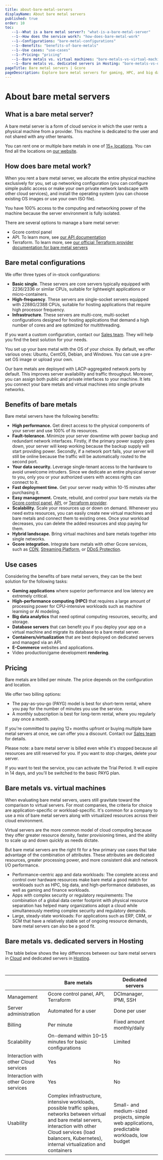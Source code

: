 ```yaml
---
title: about-bare-metal-servers
displayName: About bare metal servers
published: true
order: 10
toc:
   --1--What is a bare metal server?: "what-is-a-bare-metal-server"
   --1--How does the service work?: "how-does-bare-metal-work"
   --1--Configurations: "bare-metal-configurations"
   --1--Benefits: "benefits-of-bare-metals"
   --1--Use cases: "use-cases"
   --1--Pricing: "pricing"
   --1--Bare metals vs. virtual machines: "bare-metals-vs-virtual-machines"
   --1--Bare metals vs. dedicated servers in Hosting: "bare-metals-vs-dedicated-servers-in-hosting"
pageTitle: Bare metal servers | Gcore
pageDescription: Explore bare metal servers for gaming, HPC, and big data. High performance, fault-tolerance, data security. Compare virtual machines & bare metal.
---
```

# About bare metal servers

## What is a bare metal server?

A bare metal server is a form of cloud service in which the user rents a physical machine from a provider. This machine is dedicated to the user and not shared with any other tenants.

You can rent one or multiple bare metals in one of <a href="https://gcore.com/cloud/bare-metal-servers" target="_blank">15+ locations</a>. You can find all the locations on <a href="https://gcore.com/cloud/bare-metal-servers" target="_blank">our website</a>.

## How does bare metal work?

When you rent a bare metal server, we allocate the entire physical machine exclusively for you, set up networking configuration (you can configure simple public access or make your own private network landscape with other cloud services), and install the operating system (you can choose existing OS images or use your own ISO file).

You have 100% access to the computing and networking power of the machine because the server environment is fully isolated.

There are several options to manage a bare metal server:

*   Gcore control panel
*   API. To learn more, see <a href="https://api.gcore.com/docs/cloud" target="_blank">our API documentation</a>
*   Terraform. To learn more, see <a href="https://registry.terraform.io/providers/G-Core/gcore/latest/docs/resources/baremetal" target="_blank">our official Terraform provider documentation for bare metal servers</a>

## Bare metal configurations

We offer three types of in-stock configurations:

*  **Basic single**. These servers are core servers typically equipped with 2236/2336 or similar CPUs, suitable for lightweight applications or micro-containers.
*  **High-frequency**. These servers are single-socket servers equipped with 2288G/2388 CPUs, suitable for hosting applications that require high processor frequency.
*  **Infrastructure**. These servers are multi-core, multi-socket configurations designed for hosting applications that demand a high number of cores and are optimized for multithreading.

If you want a custom configuration, contact our [Sales team](mailto:sales@gcore.com). They will help you find the best solution for your needs.

You set up your bare metal with the OS of your choice. By default, we offer various ones: Ubuntu, CentOS, Debian, and Windows. You can use a pre-set OS image or upload your own.

Our bare metals are deployed with LACP-aggregated network ports by default. This improves server availability and traffic throughput. Moreover, you can assign both public and private interfaces to your machine. It lets you connect your bare metals and virtual machines into single private networks.

## Benefits of bare metals

Bare metal servers have the following benefits:

*   **High performance.** Get direct access to the physical components of your server and use 100% of its resources.
*   **Fault-tolerance.** Minimize your server downtime with power backup and redundant network interfaces. Firstly, if the primary power supply goes down, your server will keep working because the backup supply will start providing power. Secondly, if a network port fails, your server will still be online because the traffic will be automatically routed to the second port.
*   **Your data security.** Leverage single-tenant access to the hardware to avoid unwelcome intruders. Since we dedicate an entire physical server to you, only you or your authorized users with access rights can connect to it.
*   **Fast deployment time.** Get your server ready within 10-15 minutes after purchasing it.
*   **Easy management.** Create, rebuild, and control your bare metals via the <a href="https://cloud.gcore.com" target="_blank">Gcore control panel</a>, <a href="https://api.gcore.com/docs/cloud" target="_blank">API</a>, or <a href="https://registry.terraform.io/providers/G-Core/gcore" target="_blank">Terraform provider</a>.
*   **Scalability.** Scale your resources up or down on demand. Whenever you need extra resources, you can easily create new virtual machines and bare metals and connect them to existing ones. Once your workload decreases, you can delete the added resources and stop paying for them.
*   **Hybrid landscape.** Bring virtual machines and bare metals together into single networks.
*   **Gcore integration.** Integrate bare metals with other Gcore services, such as <a href="https://gcore.com/cdn" target="_blank">CDN</a>, <a href="https://gcore.com/streaming-platform" target="_blank">Streaming Platform</a>, or  <a href="https://gcore.com/ddos-protection" target="_blank">DDoS Protection</a>.

## Use cases

Considering the benefits of bare metal servers, they can be the best solution for the following tasks:

*   **Gaming applications** where superior performance and low latency are extremely critical.
*   **High-performance computing (HPC)** that requires a large amount of processing power for CPU-intensive workloads such as machine learning or AI modeling.
*   **Big data analytics** that need optimal computing resources, security, and storage.
*   **Database servers** that can benefit you if you deploy your app on a virtual machine and migrate its database to a bare metal server.
*   **Containers/virtualization** that are best deployed on dedicated servers and managed via an API.
*   **E-Commerce** websites and applications.
*   Video production/game development **rendering**.

## Pricing

Bare metals are billed per minute. The price depends on the configuration and location.

We offer two billing options:

*   The pay-as-you-go (PAYG) model is best for short-term rental, where you pay for the number of minutes you use the service.
*   A monthly subscription is best for long-term rental, where you regularly pay once a month.

If you're committed to paying 12+ months upfront or buying multiple bare metal servers at once, we can offer you a discount. Contact our [Sales team](mailto:sales@gcore.com) for details.

Please note: a bare metal server is billed even while it's stopped because all resources are still reserved for you. If you want to stop charges, delete your server.

If you want to test the service, you can activate the Trial Period. It will expire in 14 days, and you'll be switched to the basic PAYG plan.

## Bare metals vs. virtual machines

When evaluating bare metal servers, users still gravitate toward the comparison to virtual servers. For most companies, the criteria for choice are application-specific or workload-specific. It's common for a company to use a mix of bare metal servers along with virtualized resources across their cloud environment.

Virtual servers are the more common model of cloud computing because they offer greater resource density, faster provisioning times, and the ability to scale up and down quickly as needs dictate.

But bare metal servers are the right fit for a few primary use cases that take advantage of the combination of attributes. These attributes are dedicated resources, greater processing power, and more consistent disk and network I/O performance.

*   Performance-centric app and data workloads: The complete access and control over hardware resources make bare metal a good match for workloads such as HPC, big data, and high-performance databases, as well as gaming and finance workloads.
*   Apps with complex security or regulatory requirements: The combination of a global data center footprint with physical resource separation has helped many organizations adopt a cloud while simultaneously meeting complex security and regulatory demands.
*   Large, steady-state workloads: For applications such as ERP, CRM, or SCM that have a relatively stable set of ongoing resource demands, bare metal servers can also be a good fit.

## Bare metals vs. dedicated servers in Hosting

The table below shows the key differences between our bare metal servers in <a href="https://gcore.com/cloud" target="_blank">Cloud</a> and dedicated servers in <a href="https://gcore.com/hosting" target="_blank">Hosting</a>.

 

|                                       | Bare metals                                                                                                                                                                                                                                            | Dedicated servers                                                                                    |
|---------------------------------------|--------------------------------------------------------------------------------------------------------------------------------------------------------------------------------------------------------------------------------------------------------|------------------------------------------------------------------------------------------------------|
| Management                            | Gcore control panel, API, Terraform                                                                                                                                                                                                                    | DCImanager, IPMI, SSH                                                                                |
| Server administration                 | Automated for a user                                                                                                                                                                                                                                   | Done per user                                                                                        |
| Billing                               | Per minute                                                                                                                                                                                                                                             | Fixed amount monthly/daily                                                                           |
| Scalability                           | On-demand within 10–15 minutes for basic configurations                                                                                                                                                                                                | Limited                                                                                              |
| Interaction with other Cloud services | Yes                                                                                                                                                                                                                                                    | No                                                                                                   |
| Interaction with other Gcore services | Yes                                                                                                                                                                                                                                                    | No                                                                                                   |
| Usability                             | Complex infrastructure, intensive workloads, possible traffic spikes, networks between virtual and bare metal servers, interaction with other Cloud services (load balancers, Kubernetes), internal virtualization and containers | Small- and medium-sized projects, simple web applications, predictable workloads, low budget |
